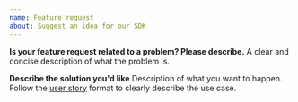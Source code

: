 ```yaml
---
name: Feature request
about: Suggest an idea for our SDK
---
```


**Is your feature request related to a problem? Please describe.**
A clear and concise description of what the problem is.

**Describe the solution you'd like**
Description of what you want to happen. Follow the [user story](https://en.wikipedia.org/wiki/User_story) format to clearly describe the use case.

<!-- NOTE: Please do not open an issue for translation requests for new languages. We support the same languages that are supported by PayPal, and have a dedicated localization team to provide translations. 

If there is an error in a specific translation, you may file a bug report issue here and we will escalate it to our localization team. -->
